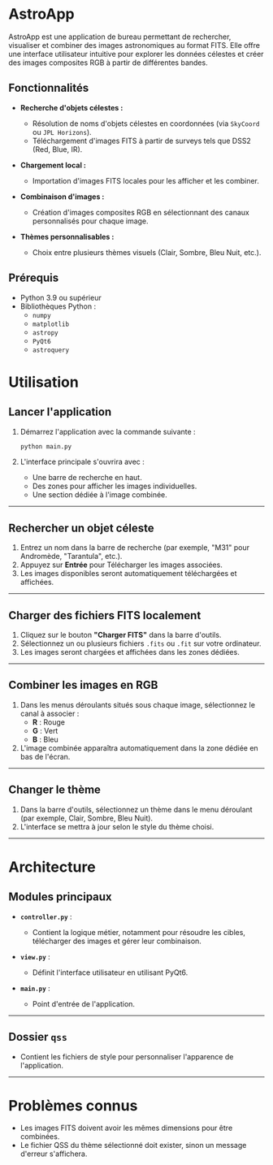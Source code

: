 # AstroApp

AstroApp est une application de bureau permettant de rechercher, visualiser et combiner des images astronomiques au format FITS. Elle offre une interface utilisateur intuitive pour explorer les données célestes et créer des images composites RGB à partir de différentes bandes.

## Fonctionnalités

- **Recherche d'objets célestes :**
  - Résolution de noms d'objets célestes en coordonnées (via `SkyCoord` ou `JPL Horizons`).
  - Téléchargement d'images FITS à partir de surveys tels que DSS2 (Red, Blue, IR).

- **Chargement local :**
  - Importation d'images FITS locales pour les afficher et les combiner.

- **Combinaison d'images :**
  - Création d'images composites RGB en sélectionnant des canaux personnalisés pour chaque image.

- **Thèmes personnalisables :**
  - Choix entre plusieurs thèmes visuels (Clair, Sombre, Bleu Nuit, etc.).

## Prérequis

- Python 3.9 ou supérieur
- Bibliothèques Python :
  - `numpy`
  - `matplotlib`
  - `astropy`
  - `PyQt6`
  - `astroquery`


# Utilisation

## Lancer l'application

1. Démarrez l'application avec la commande suivante :

    ```bash
    python main.py
    ```

2. L'interface principale s'ouvrira avec :
   - Une barre de recherche en haut.
   - Des zones pour afficher les images individuelles.
   - Une section dédiée à l'image combinée.

---

## Rechercher un objet céleste

1. Entrez un nom dans la barre de recherche (par exemple, "M31" pour Andromède, "Tarantula", etc.).
2. Appuyez sur **Entrée** pour Télécharger les images associées.
3. Les images disponibles seront automatiquement téléchargées et affichées.

---

## Charger des fichiers FITS localement

1. Cliquez sur le bouton **"Charger FITS"** dans la barre d'outils.
2. Sélectionnez un ou plusieurs fichiers `.fits` ou `.fit` sur votre ordinateur.
3. Les images seront chargées et affichées dans les zones dédiées.

---

## Combiner les images en RGB

1. Dans les menus déroulants situés sous chaque image, sélectionnez le canal à associer :
   - **R** : Rouge
   - **G** : Vert
   - **B** : Bleu
2. L'image combinée apparaîtra automatiquement dans la zone dédiée en bas de l'écran.

---

## Changer le thème

1. Dans la barre d'outils, sélectionnez un thème dans le menu déroulant (par exemple, Clair, Sombre, Bleu Nuit).
2. L'interface se mettra à jour selon le style du thème choisi.

---

# Architecture

## Modules principaux

- **`controller.py`** :
  - Contient la logique métier, notamment pour résoudre les cibles, télécharger des images et gérer leur combinaison.

- **`view.py`** :
  - Définit l'interface utilisateur en utilisant PyQt6.

- **`main.py`** :
  - Point d'entrée de l'application.

---

## Dossier `qss`

- Contient les fichiers de style pour personnaliser l'apparence de l'application.

---

# Problèmes connus

- Les images FITS doivent avoir les mêmes dimensions pour être combinées.
- Le fichier QSS du thème sélectionné doit exister, sinon un message d'erreur s'affichera.

